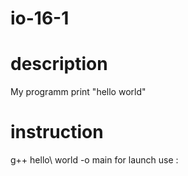 # io-16-1

# description
My programm print "hello world"

# instruction
g++ hello\ world -o main
for launch use :


